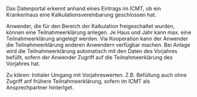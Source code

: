 Das Datenportal erkennt anhand eines Eintrags im ICMT, ob ein Krankenhaus eine Kalkulationsvereinbarung geschlossen hat.

Anwender, die für den Bereich der Kalkulation freigeschaltet wurden, können eine Teilnahmeerklärung anlegen. 
Je Haus und Jahr kann max. eine Teilnahmeerklärung angelegt werden. 
Via Kooperation kann der Anwender die Teilnahmeerklärung anderen Anwendern verfügbar machen.
Bei Anlage wird die Teilnahmeerklärung automatisch mit den Daten des Vorjahres befüllt, sofern der Anwender Zugriff auf die Teilnahmeerklärung des Vorjahres hat.

Zu klären: Initialer Umgang mit Vorjahreswerten. Z.B. Befüllung auch ohne Zugriff anf frühere Teilnahmeerklärung, sofern im ICMT als Ansprechpartner hinterlget.